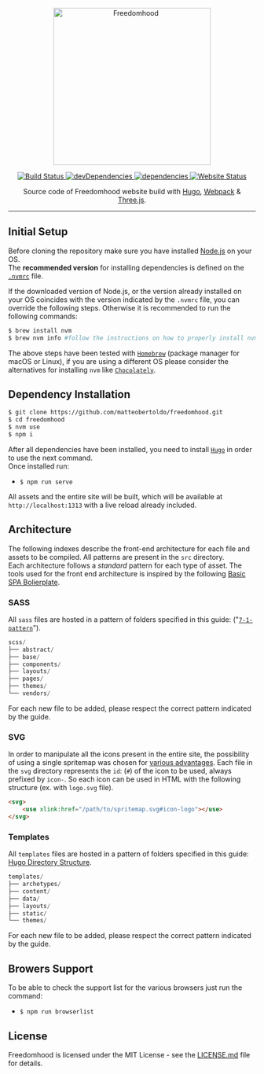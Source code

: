 <p align="center">
  <img
    alt="Freedomhood"
    src="https://raw.githubusercontent.com/matteobertoldo/freedomhood/master/src/svg/freedomhood.svg?sanitize=true"
    width="320"
  />
</p>

<p align="center">
  <a href="https://travis-ci.com/matteobertoldo/freedomhood">
    <img
      alt="Build Status"
      src="https://travis-ci.com/matteobertoldo/freedomhood.svg?branch=master"
    />
  </a>
  <a href="https://david-dm.org/matteobertoldo/freedomhood?type=dev">
    <img
      alt="devDependencies"
      src="https://img.shields.io/david/dev/matteobertoldo/freedomhood"
    />
  </a>
  <a href="https://david-dm.org/matteobertoldo/freedomhood">
    <img
      alt="dependencies"
      src="https://img.shields.io/david/matteobertoldo/freedomhood"
    />
  </a>
  <a href="https://matteobertoldo.github.io/freedomhood/">
    <img
      alt="Website Status"
      src="https://img.shields.io/website?url=https%3A%2F%2Fmatteobertoldo.github.io%2Ffreedomhood%2F"
    />
  </a>
</p>

<p align="center">
  Source code of Freedomhood website build with <a href="https://gohugo.io">Hugo</a>, <a href="https://webpack.js.org">Webpack</a> & <a href="https://threejs.org">Three.js</a>.
</p>

---

## Initial Setup

Before cloning the repository make sure you have installed [Node.js](https://nodejs.org) on your OS. <br/>
The **recommended version** for installing dependencies is defined on the [`.nvmrc`](https://github.com/matteobertoldo/freedomhood/blob/develop/.nvmrc) file.

If the downloaded version of Node.js, or the version already installed on your OS coincides with the version indicated by the `.nvmrc` file, you can override the following steps. Otherwise it is recommended to run the following commands:

```sh
$ brew install nvm
$ brew nvm info #follow the instructions on how to properly install nvm
```

The above steps have been tested with [`Homebrew`](https://brew.sh) (package manager for macOS or Linux), if you are using a different OS please consider the alternatives for installing `nvm` like [`Chocolately`](https://chocolatey.org).

## Dependency Installation

```sh
$ git clone https://github.com/matteobertoldo/freedomhood.git
$ cd freedomhood
$ nvm use
$ npm i
```

After all dependencies have been installed, you need to install [`Hugo`](https://gohugo.io/getting-started/installing/#quick-install) in order to use the next command. <br/>
Once installed run:

-   `$ npm run serve`

All assets and the entire site will be built, which will be available at `http://localhost:1313` with a live reload already included.

## Architecture

The following indexes describe the front-end architecture for each file and assets to be compiled. All patterns are present in the `src` directory. <br/>
Each architecture follows a _standard_ pattern for each type of asset. The tools used for the front end architecture is inspired by the following [Basic SPA Bolierplate](https://boilerplates.js.org/docs/#basic-spa---boilerplate-features).

### SASS

All `sass` files are hosted in a pattern of folders specified in this guide: ("[`7-1-pattern`](https://sass-guidelin.es/#the-7-1-pattern)").

```py
scss/
├── abstract/
├── base/
├── components/
├── layouts/
├── pages/
├── themes/
└── vendors/
```

For each new file to be added, please respect the correct pattern indicated by the guide.

### SVG

In order to manipulate all the icons present in the entire site, the possibility of using a single spritemap was chosen for [various advantages](https://css-tricks.com/icon-fonts-vs-svg/). Each file in the `svg` directory represents the `id`: (`#`) of the icon to be used, always prefixed by `icon-`. So each icon can be used in HTML with the following structure (ex. with `logo.svg` file).

```html
<svg>
    <use xlink:href="/path/to/spritemap.svg#icon-logo"></use>
</svg>
```

### Templates

All `templates` files are hosted in a pattern of folders specified in this guide: [Hugo Directory Structure](https://gohugo.io/getting-started/directory-structure/#new-site-scaffolding).

```py
templates/
├── archetypes/
├── content/
├── data/
├── layouts/
├── static/
└── themes/
```

For each new file to be added, please respect the correct pattern indicated by the guide.

## Browers Support

To be able to check the support list for the various browsers just run the command:

-   `$ npm run browserlist`

## License

Freedomhood is licensed under the MIT License - see the [LICENSE.md](https://github.com/matteobertoldo/freedomhood/blob/master/LICENSE) file for details.
